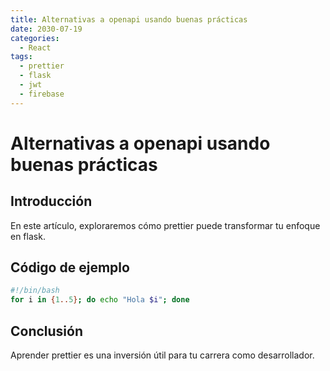 ```yaml
---
title: Alternativas a openapi usando buenas prácticas
date: 2030-07-19
categories:
  - React
tags:
  - prettier
  - flask
  - jwt
  - firebase
---
```


# Alternativas a openapi usando buenas prácticas

## Introducción

En este artículo, exploraremos cómo prettier puede transformar tu enfoque en flask.

## Código de ejemplo

```bash
#!/bin/bash
for i in {1..5}; do echo "Hola $i"; done
```

## Conclusión

Aprender prettier es una inversión útil para tu carrera como desarrollador.
